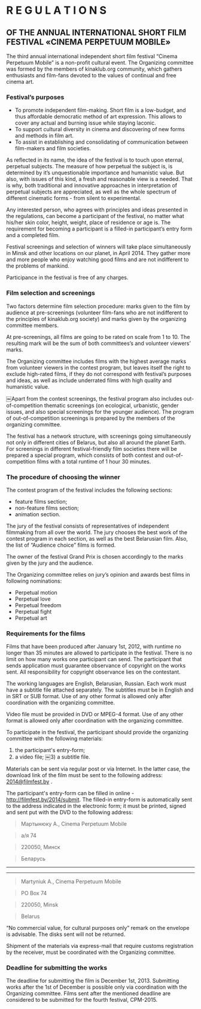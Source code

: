 R E G U L A T I O N S  
=====================
OF THE ANNUAL INTERNATIONAL SHORT FILM FESTIVAL «CINEMA PERPETUUM MOBILE»
---------------

The third annual international independent short film festival “Cinema Perpetuum Mobile” is a non-profit cultural event. The Organizing committee was formed by the members of kinaklub.org community, which gathers enthusiasts and film-fans devoted to the values of continual and free cinema art.

### Festival’s purposes

* To promote independent film-making. Short film is a low-budget, and thus affordable democratic method of art expression. This allows to cover any actual and burning issue while staying laconic.
* To support cultural diversity in cinema and discovering of new forms and methods in film art. 
* To assist in establishing and consolidating of communication between film-makers and film societies. 

As reflected in its name, the idea of the festival is to touch upon eternal, perpetual subjects. The measure of how perpetual the subject is, is determined by it’s unquestionable importance and humanistic value. But also, with issues of this kind, a fresh and reasonable view is a needed. That is why, both traditional and innovative approaches in interpretation of perpetual subjects are appreciated, as well as the whole spectrum of different cinematic forms - from silent to experimental.

Any interested person, who agrees with principles and ideas presented in the regulations, can become a participant of the festival, no matter what his/her skin color, height, weight, place of residence or age is. The requirement for becoming a participant is a filled-in participant’s entry form and a completed film. 

Festival screenings and selection of winners will take place simultaneously in Minsk and other locations on our planet, in April 2014. They gather more and more people who enjoy watching good films and are not indifferent to the problems of mankind.

Participance in the festival is free of any charges.


### Film selection and screenings

Two factors determine film selection procedure: marks given to the film by audience at pre-screenings (volunteer film-fans who are not indifferent to the principles of kinaklub.org society) and marks given by the organizing committee members.

At pre-screenings, all films are going to be rated on scale from 1 to 10. The resulting mark will be the sum of both committees’s and volunteer viewers’ marks.  

The Organizing committee includes films with the highest average marks from volunteer viewers in the contest program, but leaves itself the right to exclude high-rated films, if they do not correspond with festival’s purposes and ideas, as well as include underrated films with high quality and humanistic value.  


￼Apart from the contest screenings, the festival program also includes out-of-competition thematic screenings (on ecological, urbanistic, gender issues, and also special screenings for the younger audience). The program of out-of-competition screenings is prepared by the members of the organizing committee. 

The festival has a network structure, with screenings going simultaneously not only in different cities of Belarus, but also all around the planet Earth. For screenings in different festival-friendly film societies there will be prepared a special program, which consists of both contest and out-of-competition films with a total runtime of 1 hour 30 minutes.

### The procedure of choosing the winner

The contest program of the festival includes the following sections:

* feature films section;
* non-feature films section;
* animation section.

The jury of the festival consists of representatives of independent filmmaking from all over the world.
The jury chooses the best work of the contest program in each section, as well as the best Belarusian film. Also, the list of “Audience choice” films is formed. 

The owner of the festival Grand Prix is chosen accordingly to the marks given by the jury and the audience.

The Organizing committee relies on jury’s opinion and awards best films in following nominations:

* Perpetual motion
* Perpetual love
* Perpetual freedom
* Perpetual fight
* Perpetual art


### Requirements for the films

Films that have been produced after January 1st, 2012, with runtime no longer than 35 minutes are allowed to participate in the festival. There is no limit on how many works one participant can send. The participant that sends application must guarantee observance of copyright on the works sent. All responsibility for copyright observance lies on the contestant. 

The working languages are English, Belarusian, Russian. Each work must have a subtitle file attached separately. The subtitles must be in English and in SRT or SUB format. Use of any other format is allowed only after coordination with the organizing committee.
 
Video file must be provided in DVD or MPEG-4 format. Use of any other format is allowed only after coordination with the organizing committee.

To participate in the festival, the participant should provide the organizing committee with the following materials:
1) the participant's entry-form;
2) a video file; 
￼3) a subtitle file.

Materials can be sent via regular post or via Internet. In the latter case, the download link of the film must be sent to the following address: 2014@filmfest.by . 

The participant's entry-form can be filled in online - http://filmfest.by/2014/submit. The filled-in entry-form is automatically sent to the address indicated in the electronic form; it must be printed, signed and sent put with the DVD to the following address:


>Мартынюку А., Cinema Perpetuum Mobile

>a/я 74

>220050, Минск

>Беларусь

-----------------

-----------------

>Martyniuk A., Cinema Perpetuum Mobile

>PO Box 74

>220050, Minsk

>Belarus

“No commercial value, for cultural purposes only” remark on the envelope is advisable. The disks sent will not be returned.

Shipment of the materials via express-mail that require customs registration by the receiver, must be coordinated with the Organizing committee.

### Deadline for submitting the works

The deadline for submitting the film is December 1st, 2013. Submitting works after the 1st of December is possible only via coordination with the Organizing committee.
Films sent after the mentioned deadline are considered to be submitted for the fourth festival, СРМ-2015.
